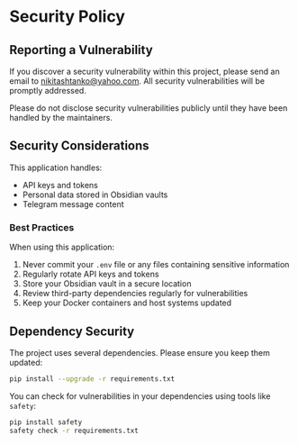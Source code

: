 # Security Policy

## Reporting a Vulnerability

If you discover a security vulnerability within this project, please send an email to nikitashtanko@yahoo.com. All security vulnerabilities will be promptly addressed.

Please do not disclose security vulnerabilities publicly until they have been handled by the maintainers.

## Security Considerations

This application handles:
- API keys and tokens
- Personal data stored in Obsidian vaults
- Telegram message content

### Best Practices

When using this application:

1. Never commit your `.env` file or any files containing sensitive information
2. Regularly rotate API keys and tokens
3. Store your Obsidian vault in a secure location
4. Review third-party dependencies regularly for vulnerabilities
5. Keep your Docker containers and host systems updated

## Dependency Security

The project uses several dependencies. Please ensure you keep them updated:

```bash
pip install --upgrade -r requirements.txt
```

You can check for vulnerabilities in your dependencies using tools like `safety`:

```bash
pip install safety
safety check -r requirements.txt
``` 